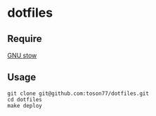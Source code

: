 # dotfiles
## Require
[GNU stow](https://www.gnu.org/software/stow/)

## Usage
```
git clone git@github.com:toson77/dotfiles.git
cd dotfiles
make deploy
```
